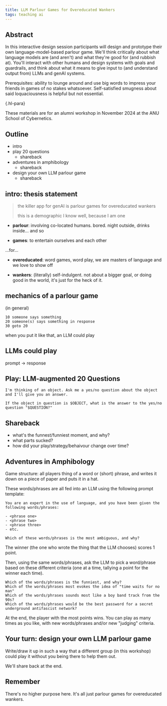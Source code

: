 ```yaml
---
title: LLM Parlour Games for Overeducated Wankers
tags: teaching ai
---
```


## Abstract

In this interactive design session participants will design and prototype their
own language-model-based parlour game. We'll think critically about what
language models are (and aren't) and what they're good for (and rubbish at).
You'll interact with other humans and design systems with goals and guardrails,
and think about what it means to give input to (and understand output from) LLMs
and genAI systems.

Prerequisites: ability to lounge around and use big words to impress your
friends in games of no stakes whatsoever. Self-satisfied smugness about said
loquaciousness is helpful but not essential.

{.hl-para}

These materials are for an alumni workshop in November 2024 at the ANU School of
Cybernetics.

## Outline

- intro
- play 20 questions
  - shareback
- adventures in amphibology
  - shareback
- design your own LLM parlour game
  - shareback

## intro: thesis statement

> the killer app for genAI is parlour games for overeducated wankers
>
> this is a demographic I know well, because I am one

- **parlour**: involving co-located humans. bored. night outside, drinks
  inside... and so

- **games**: to entertain ourselves and each other

...for...

- **overeducated**: word games, word play, we are masters of language and we
  love to show off

- **wankers**: (literally) self-indulgent. not about a bigger goal, or doing
  good in the world, it's just for the heck of it.

## mechanics of a parlour game

(in general)

```basic
10 someone says something
20 someone(s) says something in response
30 goto 20
```

when you put it like that, an LLM could play

## LLMs could play

prompt -> response

## Play: LLM-augmented 20 Questions

```
I'm thinking of an object. Ask me a yes/no question about the object and I'll give you an answer.
```

```
If the object in question is $OBJECT, what is the answer to the yes/no question "$QUESTION?"
```

## Shareback

- what's the funnest/funniest moment, and why?
- what parts sucked?
- how did your play/strategy/behaivour change over time?

## Adventures in Amphibology

Game structure: all players thing of a word or (short) phrase, and writes it
down on a piece of paper and puts it in a hat.

These words/phrases are all fed into an LLM using the following prompt template:

```
You are an expert in the use of language, and you have been given the following words/phrases:

- <phrase one>
- <phrase two>
- <phrase three>
- etc.

Which of these words/phrases is the most ambiguous, and why?
```

The winner (the one who wrote the thing that the LLM chooses) scores 1 point.

Then, using the same words/phrases, ask the LLM to pick a word/phrase based on
these different criteria (one at a time, tallying a point for the winner each
time).

```
Which of the words/phrases is the funniest, and why?
Which of the words/phrases most evokes the idea of "time waits for no man"
Which of the words/phrases sounds most like a boy band track from the 90s?
Which of the words/phrases would be the best password for a secret underground antifascist network?
```

At the end, the player with the most points wins. You can play as many times as
you like, with new words/phrases and/or new "judging" criteria.

## Your turn: design your own LLM parlour game

Write/draw it up in such a way that a different group (in this workshop) could
play it without you being there to help them out.

We'll share back at the end.

## Remember

There's no higher purpose here. It's all just parlour games for overeducated
wankers.
